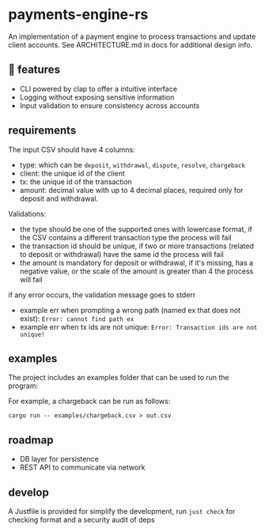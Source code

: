 # payments-engine-rs
An implementation of a payment engine to process transactions and update client accounts. See ARCHITECTURE.md in docs for additional design info.


## :rocket: features 
- CLI powered by clap to offer a intuitive interface
- Logging without exposing sensitive information
- Input validation to ensure consistency across accounts

## requirements 

The input CSV should have 4 columns:
- type: which can be `deposit`, `withdrawal`, `dispute`, `resolve`, `chargeback`
- client: the unique id of the client
- tx: the unique id of the transaction
- amount: decimal value with up to 4 decimal places, required only for deposit and withdrawal. 

Validations:
- the type should be one of the supported ones with lowercase format, if the CSV contains a different transaction type the process will fail
- the transaction id should be unique, if two or more transactions (related to deposit or withdrawal) have the same id the process will fail
- the amount is mandatory for deposit or withdrawal, if it's missing, has a negative value, or the scale of the amount is greater than 4 the process will fail

if any error occurs, the validation message goes to stderr

- example err when prompting a wrong path (named ex that does not exist): `Error: cannot find path ex`
- example err when tx ids are not unique: `Error: Transaction ids are not unique!`


## examples

The project includes an examples folder that can be used to run the program:

For example, a chargeback can be run as follows:

`cargo run -- examples/chargeback.csv > out.csv`

## roadmap
- DB layer for persistence
- REST API to communicate via network

## develop

A Justfile is provided for simplify the development, run `just check` for checking format and a security audit of deps
